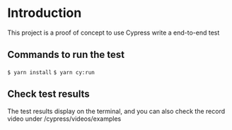 # Introduction

This project is a proof of concept to use Cypress write a end-to-end test 

## Commands to run the test

`$ yarn install`
`$ yarn cy:run`

## Check test results
The test results display on the terminal, and you can also check the record video under /cypress/videos/examples
